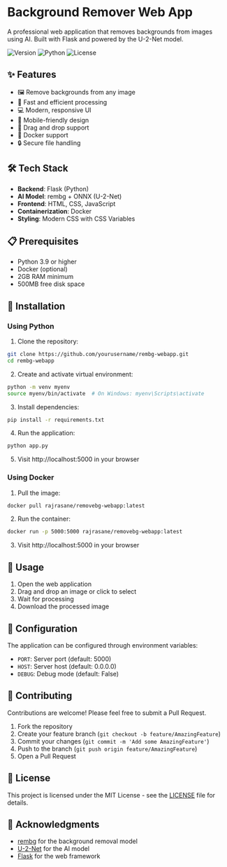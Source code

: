 # Background Remover Web App

A professional web application that removes backgrounds from images using AI. Built with Flask and powered by the U-2-Net model.

![Version](https://img.shields.io/badge/version-1.0.0-blue.svg)
![Python](https://img.shields.io/badge/python-3.9+-blue.svg)
![License](https://img.shields.io/badge/license-MIT-green.svg)

## ✨ Features

- 🖼️ Remove backgrounds from any image
- 🚀 Fast and efficient processing
- 💻 Modern, responsive UI
- 📱 Mobile-friendly design
- 🔄 Drag and drop support
- 🐳 Docker support
- 🔒 Secure file handling

## 🛠️ Tech Stack

- **Backend**: Flask (Python)
- **AI Model**: rembg + ONNX (U-2-Net)
- **Frontend**: HTML, CSS, JavaScript
- **Containerization**: Docker
- **Styling**: Modern CSS with CSS Variables

## 📋 Prerequisites

- Python 3.9 or higher
- Docker (optional)
- 2GB RAM minimum
- 500MB free disk space

## 🚀 Installation

### Using Python

1. Clone the repository:
```bash
git clone https://github.com/yourusername/rembg-webapp.git
cd rembg-webapp
```

2. Create and activate virtual environment:
```bash
python -m venv myenv
source myenv/bin/activate  # On Windows: myenv\Scripts\activate
```

3. Install dependencies:
```bash
pip install -r requirements.txt
```

4. Run the application:
```bash
python app.py
```

5. Visit http://localhost:5000 in your browser

### Using Docker

1. Pull the image:
```bash
docker pull rajrasane/removebg-webapp:latest
```

2. Run the container:
```bash
docker run -p 5000:5000 rajrasane/removebg-webapp:latest
```

3. Visit http://localhost:5000 in your browser

## 📸 Usage

1. Open the web application
2. Drag and drop an image or click to select
3. Wait for processing
4. Download the processed image

## 🔧 Configuration

The application can be configured through environment variables:

- `PORT`: Server port (default: 5000)
- `HOST`: Server host (default: 0.0.0.0)
- `DEBUG`: Debug mode (default: False)

## 🤝 Contributing

Contributions are welcome! Please feel free to submit a Pull Request.

1. Fork the repository
2. Create your feature branch (`git checkout -b feature/AmazingFeature`)
3. Commit your changes (`git commit -m 'Add some AmazingFeature'`)
4. Push to the branch (`git push origin feature/AmazingFeature`)
5. Open a Pull Request

## 📝 License

This project is licensed under the MIT License - see the [LICENSE](LICENSE) file for details.

## 🙏 Acknowledgments

- [rembg](https://github.com/danielgatis/rembg) for the background removal model
- [U-2-Net](https://github.com/xuebinqin/U-2-Net) for the AI model
- [Flask](https://flask.palletsprojects.com/) for the web framework